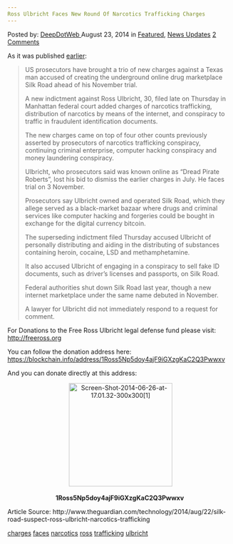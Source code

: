 ```yaml
---
Ross Ulbricht Faces New Round Of Narcotics Trafficking Charges
---
```

<article class="post-listing post-6853 post type-post status-publish format-standard has-post-thumbnail hentry  tag-charges tag-faces tag-narcotics  tag-trafficking tag-ulbricht">
    <div class="post-inner">
        <span>Posted by: <a href="https://www.deepdotweb.com/author/admin/" title="">DeepDotWeb </a></span>
    <span>August 23, 2014</span>
    <span>in <a href="https://www.deepdotweb.com/category/deepdot-news/" rel="category tag">Featured</a>, <a href="https://www.deepdotweb.com/category/news-updates/" rel="category tag">News Updates</a></span>
    <span><a href="https://www.deepdotweb.com/2014/08/23/ross-ulbricht-faces-new-round-narcotics-trafficking-charges/#comments">2 Comments</a></span>
    </p>
    <div class="clear"></div>
    <div class="entry">
    <p>As it was published <a href="http://www.theguardian.com/technology/2014/aug/22/silk-road-suspect-ross-ulbricht-narcotics-trafficking">earlier</a>:</p>
    <div class="flexible-content-body" data-display-hint="">
    <blockquote><p>US prosecutors have brought a trio of new charges against a Texas man accused of creating the underground online drug marketplace Silk Road ahead of his November trial.</p>
    <p>A new indictment against Ross Ulbricht, 30, filed late on Thursday in Manhattan federal court added charges of narcotics trafficking, distribution of narcotics by means of the internet, and conspiracy to traffic in fraudulent identification documents.</p>
    <p>The new charges came on top of four other counts previously asserted by prosecutors of narcotics trafficking conspiracy, continuing criminal enterprise, computer hacking conspiracy and money laundering conspiracy.</p>
    <p>Ulbricht, who prosecutors said was known online as “Dread Pirate Roberts”, lost his bid to dismiss the earlier charges in July. He faces trial on 3 November.</p>
    <p>Prosecutors say Ulbricht owned and operated Silk Road, which they allege served as a black-market bazaar where drugs and criminal services like computer hacking and forgeries could be bought in exchange for the digital currency bitcoin.</p>
    <p>The superseding indictment filed Thursday accused Ulbricht of personally distributing and aiding in the distributing of substances containing heroin, cocaine, LSD and methamphetamine.</p>
    <p>It also accused Ulbricht of engaging in a conspiracy to sell fake ID documents, such as driver’s licenses and passports, on Silk Road.</p>
    <p>Federal authorities shut down Silk Road last year, though a new internet marketplace under the same name debuted in November.</p>
    <p>A lawyer for Ulbricht did not immediately respond to a request for comment.</p></blockquote>
    </div>
    <p>For Donations to the Free Ross Ulbricht legal defense fund please visit: <a href="http://freeross.org">http://freeross.org</a></p>
    <p>You can follow the donation address here: <a href="https://blockchain.info/address/1Ross5Np5doy4ajF9iGXzgKaC2Q3Pwwxv">https://blockchain.info/address/1Ross5Np5doy4ajF9iGXzgKaC2Q3Pwwxv</a></p>
    <p>And you can donate directly at this address:</p>
    <p style="text-align: center;"> <a href="/imgs/2014/07/Screen-Shot-2014-06-26-at-17.01.32-300x3001.png"><img class="aligncenter  wp-image-6369" src="/imgs/2014/07/Screen-Shot-2014-06-26-at-17.01.32-300x3001.png" alt="Screen-Shot-2014-06-26-at-17.01.32-300x300[1]" width="232" height="232" srcset="/imgs/2014/07/Screen-Shot-2014-06-26-at-17.01.32-300x3001.png 300w, /imgs/2014/07/Screen-Shot-2014-06-26-at-17.01.32-300x3001-150x150.png 150w, /imgs/2014/07/Screen-Shot-2014-06-26-at-17.01.32-300x3001-55x55.png 55w, /imgs/2014/07/Screen-Shot-2014-06-26-at-17.01.32-300x3001-50x50.png 50w" sizes="(max-width: 232px) 100vw, 232px" /></a></p>
    <p style="text-align: center;"><strong>1Ross5Np5doy4ajF9iGXzgKaC2Q3Pwwxv</strong></p>
    <p>Article Source: http://www.theguardian.com/technology/2014/aug/22/silk-road-suspect-ross-ulbricht-narcotics-trafficking</p>
    </div>
    <a href="https://www.deepdotweb.com/tag/charges/" rel="tag">charges</a> <a href="https://www.deepdotweb.com/tag/faces/" rel="tag">faces</a> <a href="https://www.deepdotweb.com/tag/narcotics/" rel="tag">narcotics</a> <a href="https://www.deepdotweb.com/tag/ross/" rel="tag">ross</a> <a href="https://www.deepdotweb.com/tag/trafficking/" rel="tag">trafficking</a> <a href="https://www.deepdotweb.com/tag/ulbricht/" rel="tag">ulbricht</a></span> <span style="display:none" class="updated">2014-08-23</span>
    <div style="display:none" class="vcard author" itemprop="author" itemscope itemtype="http://schema.org/Person"><strong class="fn" itemprop="name">
    
